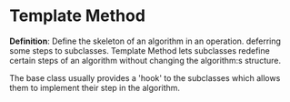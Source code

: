 # Template Method

**Definition**: 
Define the skeleton of an algorithm in an operation. deferring some steps to subclasses.  Template Method lets subclasses redefine certain steps of an algorithm without changing the algorithm:s structure.  

The base class usually provides a 'hook' to the subclasses which allows them to implement their step in the algorithm.  